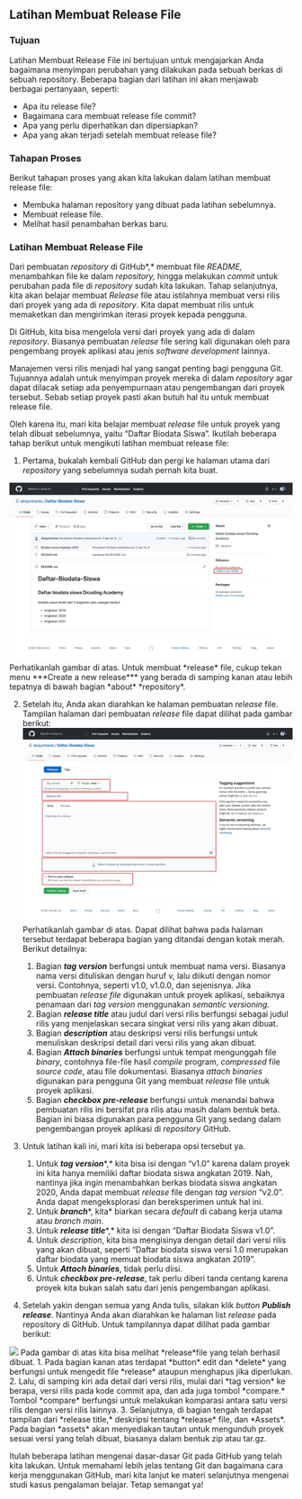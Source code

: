 ## Latihan Membuat Release File

### Tujuan

Latihan Membuat Release File ini bertujuan untuk mengajarkan Anda bagaimana menyimpan perubahan yang dilakukan pada sebuah berkas di sebuah repository. Beberapa bagian dari latihan ini akan menjawab berbagai pertanyaan, seperti:

- Apa itu release file?
- Bagaimana cara membuat release file commit?
- Apa yang perlu diperhatikan dan dipersiapkan?
- Apa yang akan terjadi setelah membuat release file?

### Tahapan Proses

Berikut tahapan proses yang akan kita lakukan dalam latihan membuat release file:

- Membuka halaman repository yang dibuat pada latihan sebelumnya.
- Membuat release file.
- Melihat hasil penambahan berkas baru.

### Latihan Membuat Release File

Dari pembuatan *repository* di GitHub*,* membuat file *README,* menambahkan file ke dalam *repository,* hingga melakukan *commit* untuk perubahan pada file di *repository* sudah kita lakukan. Tahap selanjutnya, kita akan belajar membuat *Release* file atau istilahnya membuat versi rilis dari proyek yang ada di *repository*. Kita dapat membuat rilis untuk memaketkan dan mengirimkan iterasi proyek kepada pengguna.

Di GitHub, kita bisa mengelola versi dari proyek yang ada di dalam *repository*. Biasanya pembuatan *release* file sering kali digunakan oleh para pengembang proyek aplikasi atau jenis *software* *development* lainnya.

Manajemen versi rilis menjadi hal yang sangat penting bagi pengguna Git. Tujuannya adalah untuk menyimpan proyek mereka di dalam *repository* agar dapat dilacak setiap ada penyempurnaan atau pengembangan dari proyek tersebut. Sebab setiap proyek pasti akan butuh hal itu untuk membuat release file.

Oleh karena itu, mari kita belajar membuat *release* file untuk proyek yang telah dibuat sebelumnya, yaitu “Daftar Biodata Siswa”. Ikutilah beberapa tahap berikut untuk mengikuti latihan membuat release file:

1.  Pertama, bukalah kembali GitHub dan pergi ke halaman utama dari *repository* yang sebelumnya sudah pernah kita buat.

<img src="../assets/202107051445166d247d28977e387d2adad983fab8f83d.png">
    Perhatikanlah gambar di atas. Untuk membuat *release* file, cukup tekan menu ***Create a new release*** yang berada di samping kanan atau lebih tepatnya di bawah bagian *about* *repository*.
    
2.  Setelah itu, Anda akan diarahkan ke halaman pembuatan *release* file. Tampilan halaman dari pembuatan *release* file dapat dilihat pada gambar berikut:
    <img src="../assets/20210705144606c2f0186b283efb9eeb3bad2cc668af0e.png">
    Perhatikanlah gambar di atas. Dapat dilihat bahwa pada halaman tersebut terdapat beberapa bagian yang ditandai dengan kotak merah. Berikut detailnya:
    1.  Bagian ***tag version***  berfungsi untuk membuat nama versi. Biasanya nama versi dituliskan dengan huruf v, lalu diikuti dengan nomor versi. Contohnya, seperti v1.0, v1.0.0, dan sejenisnya. Jika pembuatan *release file* digunakan untuk proyek aplikasi, sebaiknya penamaan dari *tag version* menggunakan *semantic versioning.*
    2.  Bagian ***release title***  atau judul dari versi rilis berfungsi sebagai judul rilis yang menjelaskan secara singkat versi rilis yang akan dibuat.
    3.  Bagian ***description*** atau deskripsi versi rilis berfungsi untuk menuliskan deskripsi detail dari versi rilis yang akan dibuat.
    4.  Bagian ***Attach binaries*** berfungsi untuk tempat mengunggah file *binary*, contohnya file-file hasil *compile* program, *compressed* file *source code*, atau file dokumentasi. Biasanya *attach binaries* digunakan para pengguna Git yang membuat *release* file untuk proyek aplikasi.
    5.  Bagian ***checkbox pre-release*** berfungsi untuk menandai bahwa pembuatan rilis ini bersifat pra rilis atau masih dalam bentuk beta. Bagian ini biasa digunakan para pengguna Git yang sedang dalam pengembangan proyek aplikasi di *repository* GitHub.
        
3.  Untuk latihan kali ini, mari kita isi beberapa opsi tersebut ya.
    1.  Untuk ***tag version****,* kita bisa isi dengan “v1.0” karena dalam proyek ini kita hanya memiliki daftar biodata siswa angkatan 2019. Nah, nantinya jika ingin menambahkan berkas biodata siswa angkatan 2020, Anda dapat membuat *release* file dengan *tag version* “v2.0”. Anda dapat mengeksplorasi dan bereksperimen untuk hal ini.
    2.  Untuk ***branch****, kita* biarkan secara *default* di cabang kerja utama atau *branch main*.
    3.  Untuk ***release title****,* kita isi dengan “Daftar Biodata Siswa v1.0”.
    4.  Untuk *description*, kita bisa mengisinya dengan detail dari versi rilis yang akan dibuat, seperti “Daftar biodata siswa versi 1.0 merupakan daftar biodata yang memuat biodata siswa angkatan 2019”.
    5.  Untuk ***Attach binaries***, tidak perlu diisi.
    6.  Untuk ***checkbox pre-release***, tak perlu diberi tanda centang karena proyek kita bukan salah satu dari jenis pengembangan aplikasi.
        
4.  Setelah yakin dengan semua yang Anda tulis, silakan klik *button* ***Publish release***. Nantinya Anda akan diarahkan ke halaman list *release* pada repository di GitHub. Untuk tampilannya dapat dilihat pada gambar berikut:
<img src="../assets/ab140cb99499b96d79de25e224ec2a0820220210141435.png">    
Pada gambar di atas kita bisa melihat *release*file yang telah berhasil dibuat.
    1.  Pada bagian kanan atas terdapat *button* edit dan *delete* yang berfungsi untuk mengedit file *release* ataupun menghapus jika diperlukan.
    2.  Lalu, di samping kiri ada detail dari versi rilis, mulai dari *tag version* ke berapa, versi rilis pada kode commit apa, dan ada juga tombol *compare.* Tombol *compare* berfungsi untuk melakukan komparasi antara satu versi rilis dengan versi rilis lainnya.
    3.  Selanjutnya, di bagian tengah terdapat tampilan dari *release title,* deskripsi tentang *release* file, dan *Assets*. Pada bagian *assets* akan menyediakan tautan untuk mengunduh proyek sesuai versi yang telah dibuat, biasanya dalam bentuk zip atau tar.gz.

Itulah beberapa latihan mengenai dasar-dasar Git pada GitHub yang telah kita lakukan. Untuk memahami lebih jelas tentang Git dan bagaimana cara kerja menggunakan GitHub, mari kita lanjut ke materi selanjutnya mengenai studi kasus pengalaman belajar. Tetap semangat ya!
